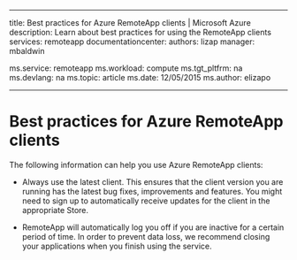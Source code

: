 
---
title: Best practices for Azure RemoteApp clients | Microsoft Azure
description: Learn about best practices for using the RemoteApp clients
services: remoteapp
documentationcenter: 
authors: lizap
manager: mbaldwin

ms.service: remoteapp
ms.workload: compute
ms.tgt_pltfrm: na
ms.devlang: na
ms.topic: article
ms.date: 12/05/2015
ms.author: elizapo

---
# Best practices for Azure RemoteApp clients
The following information can help you use Azure RemoteApp clients:

* Always use the latest client. This ensures that the client version you are running has the latest bug fixes, improvements and features. You might need to sign up to automatically receive updates for the client in the appropriate Store.

* RemoteApp will automatically log you off if you are inactive for a certain period of time. In order to prevent data loss, we recommend closing your applications when you finish using the service.


